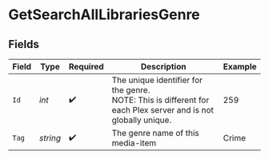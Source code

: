 # GetSearchAllLibrariesGenre


## Fields

| Field                                                                                                          | Type                                                                                                           | Required                                                                                                       | Description                                                                                                    | Example                                                                                                        |
| -------------------------------------------------------------------------------------------------------------- | -------------------------------------------------------------------------------------------------------------- | -------------------------------------------------------------------------------------------------------------- | -------------------------------------------------------------------------------------------------------------- | -------------------------------------------------------------------------------------------------------------- |
| `Id`                                                                                                           | *int*                                                                                                          | :heavy_check_mark:                                                                                             | The unique identifier for the genre.<br/>NOTE: This is different for each Plex server and is not globally unique.<br/> | 259                                                                                                            |
| `Tag`                                                                                                          | *string*                                                                                                       | :heavy_check_mark:                                                                                             | The genre name of this media-item<br/>                                                                         | Crime                                                                                                          |